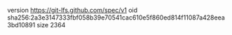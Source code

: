 version https://git-lfs.github.com/spec/v1
oid sha256:2a3e3147333fbf058b39e70541cac610e5f860ed814f11087a428eea3bd10891
size 2364
